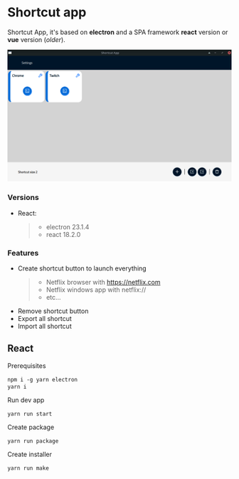 # Shortcut app

Shortcut App, it's based on **electron** and a SPA framework **react** version or **vue** version (_older_).

![Alt text](https://raw.githubusercontent.com/robertonav20/electron-shortcut-app/main/Home.png?raw=true"Home")

### Versions

- React:
  > - electron 23.1.4
  > - react 18.2.0

### Features

- Create shortcut button to launch everything
  > - Netflix browser with https://netflix.com
  > - Netflix windows app with netflix://
  > - etc...
- Remove shortcut button
- Export all shortcut
- Import all shortcut

## React

Prerequisites

    npm i -g yarn electron
    yarn i

Run dev app

    yarn run start

Create package

    yarn run package

Create installer

    yarn run make
